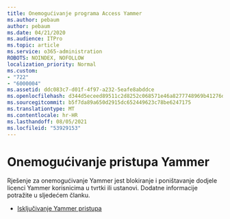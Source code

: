 ```yaml
---
title: Onemogućivanje programa Access Yammer
ms.author: pebaum
author: pebaum
ms.date: 04/21/2020
ms.audience: ITPro
ms.topic: article
ms.service: o365-administration
ROBOTS: NOINDEX, NOFOLLOW
localization_priority: Normal
ms.custom:
- "722"
- "6000004"
ms.assetid: ddc083c7-d01f-4f97-a232-5eafe8abddce
ms.openlocfilehash: d344d5eceed89511c2d8252c068571e46a8277748969b41276d8204e801b3986
ms.sourcegitcommit: b5f7da89a650d2915dc652449623c78be6247175
ms.translationtype: MT
ms.contentlocale: hr-HR
ms.lasthandoff: 08/05/2021
ms.locfileid: "53929153"
---
```

# <a name="disable-access-to-yammer"></a>Onemogućivanje pristupa Yammer

Rješenje za onemogućivanje Yammer jest blokiranje i poništavanje dodjele licenci Yammer korisnicima u tvrtki ili ustanovi. Dodatne informacije potražite u sljedećem članku.
  
- [Isključivanje Yammer pristupa](https://docs.microsoft.com/yammer/manage-yammer-users/turn-off-user-access)
